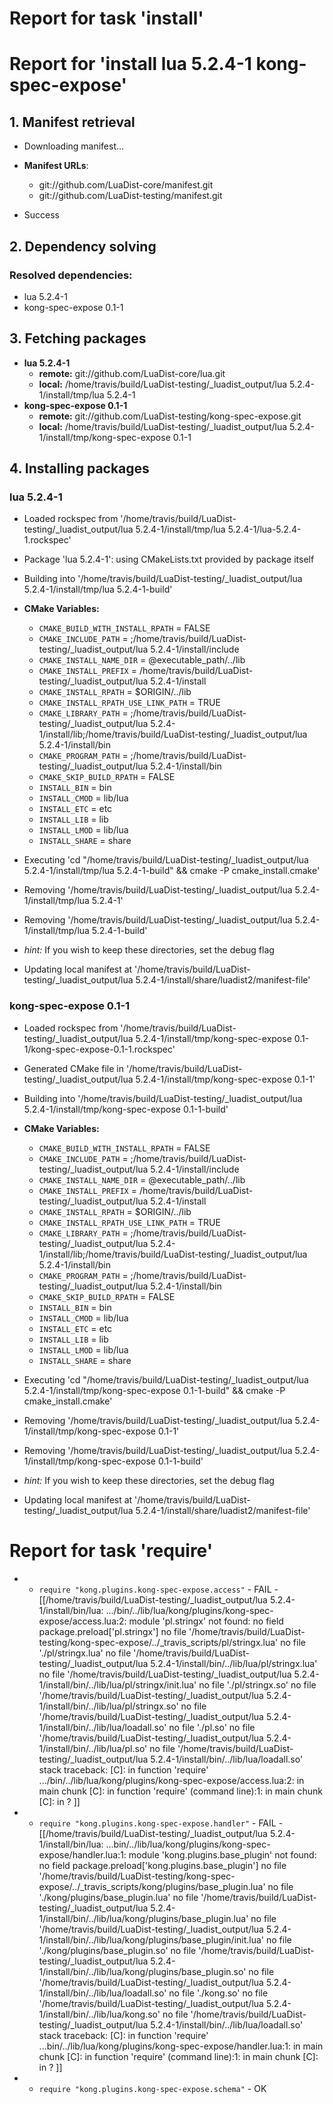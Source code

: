 # Report for task 'install'

# Report for 'install lua 5.2.4-1 kong-spec-expose'


## 1. Manifest retrieval

- Downloading manifest...

- **Manifest URLs**:
    - git://github.com/LuaDist-core/manifest.git
    - git://github.com/LuaDist-testing/manifest.git
- Success

## 2. Dependency solving


### Resolved dependencies:
- lua 5.2.4-1
- kong-spec-expose 0.1-1

## 3. Fetching packages

- **lua 5.2.4-1**
    - **remote:** git://github.com/LuaDist-core/lua.git
    - **local:** /home/travis/build/LuaDist-testing/_luadist_output/lua 5.2.4-1/install/tmp/lua 5.2.4-1
- **kong-spec-expose 0.1-1**
    - **remote:** git://github.com/LuaDist-testing/kong-spec-expose.git
    - **local:** /home/travis/build/LuaDist-testing/_luadist_output/lua 5.2.4-1/install/tmp/kong-spec-expose 0.1-1

## 4. Installing packages


### lua 5.2.4-1
- Loaded rockspec from '/home/travis/build/LuaDist-testing/_luadist_output/lua 5.2.4-1/install/tmp/lua 5.2.4-1/lua-5.2.4-1.rockspec'
- Package 'lua 5.2.4-1': using CMakeLists.txt provided by package itself
- Building into '/home/travis/build/LuaDist-testing/_luadist_output/lua 5.2.4-1/install/tmp/lua 5.2.4-1-build'
- **CMake Variables:**
    - `CMAKE_BUILD_WITH_INSTALL_RPATH` = FALSE
    - `CMAKE_INCLUDE_PATH` = ;/home/travis/build/LuaDist-testing/_luadist_output/lua 5.2.4-1/install/include
    - `CMAKE_INSTALL_NAME_DIR` = @executable_path/../lib
    - `CMAKE_INSTALL_PREFIX` = /home/travis/build/LuaDist-testing/_luadist_output/lua 5.2.4-1/install
    - `CMAKE_INSTALL_RPATH` = $ORIGIN/../lib
    - `CMAKE_INSTALL_RPATH_USE_LINK_PATH` = TRUE
    - `CMAKE_LIBRARY_PATH` = ;/home/travis/build/LuaDist-testing/_luadist_output/lua 5.2.4-1/install/lib;/home/travis/build/LuaDist-testing/_luadist_output/lua 5.2.4-1/install/bin
    - `CMAKE_PROGRAM_PATH` = ;/home/travis/build/LuaDist-testing/_luadist_output/lua 5.2.4-1/install/bin
    - `CMAKE_SKIP_BUILD_RPATH` = FALSE
    - `INSTALL_BIN` = bin
    - `INSTALL_CMOD` = lib/lua
    - `INSTALL_ETC` = etc
    - `INSTALL_LIB` = lib
    - `INSTALL_LMOD` = lib/lua
    - `INSTALL_SHARE` = share
- Executing 'cd "/home/travis/build/LuaDist-testing/_luadist_output/lua 5.2.4-1/install/tmp/lua 5.2.4-1-build" && cmake -P cmake_install.cmake'
- Removing '/home/travis/build/LuaDist-testing/_luadist_output/lua 5.2.4-1/install/tmp/lua 5.2.4-1'
- Removing '/home/travis/build/LuaDist-testing/_luadist_output/lua 5.2.4-1/install/tmp/lua 5.2.4-1-build'

- *hint:* If you wish to keep these directories, set the debug flag
- Updating local manifest at '/home/travis/build/LuaDist-testing/_luadist_output/lua 5.2.4-1/install/share/luadist2/manifest-file'

### kong-spec-expose 0.1-1
- Loaded rockspec from '/home/travis/build/LuaDist-testing/_luadist_output/lua 5.2.4-1/install/tmp/kong-spec-expose 0.1-1/kong-spec-expose-0.1-1.rockspec'
- Generated CMake file in '/home/travis/build/LuaDist-testing/_luadist_output/lua 5.2.4-1/install/tmp/kong-spec-expose 0.1-1'
- Building into '/home/travis/build/LuaDist-testing/_luadist_output/lua 5.2.4-1/install/tmp/kong-spec-expose 0.1-1-build'
- **CMake Variables:**
    - `CMAKE_BUILD_WITH_INSTALL_RPATH` = FALSE
    - `CMAKE_INCLUDE_PATH` = ;/home/travis/build/LuaDist-testing/_luadist_output/lua 5.2.4-1/install/include
    - `CMAKE_INSTALL_NAME_DIR` = @executable_path/../lib
    - `CMAKE_INSTALL_PREFIX` = /home/travis/build/LuaDist-testing/_luadist_output/lua 5.2.4-1/install
    - `CMAKE_INSTALL_RPATH` = $ORIGIN/../lib
    - `CMAKE_INSTALL_RPATH_USE_LINK_PATH` = TRUE
    - `CMAKE_LIBRARY_PATH` = ;/home/travis/build/LuaDist-testing/_luadist_output/lua 5.2.4-1/install/lib;/home/travis/build/LuaDist-testing/_luadist_output/lua 5.2.4-1/install/bin
    - `CMAKE_PROGRAM_PATH` = ;/home/travis/build/LuaDist-testing/_luadist_output/lua 5.2.4-1/install/bin
    - `CMAKE_SKIP_BUILD_RPATH` = FALSE
    - `INSTALL_BIN` = bin
    - `INSTALL_CMOD` = lib/lua
    - `INSTALL_ETC` = etc
    - `INSTALL_LIB` = lib
    - `INSTALL_LMOD` = lib/lua
    - `INSTALL_SHARE` = share
- Executing 'cd "/home/travis/build/LuaDist-testing/_luadist_output/lua 5.2.4-1/install/tmp/kong-spec-expose 0.1-1-build" && cmake -P cmake_install.cmake'
- Removing '/home/travis/build/LuaDist-testing/_luadist_output/lua 5.2.4-1/install/tmp/kong-spec-expose 0.1-1'
- Removing '/home/travis/build/LuaDist-testing/_luadist_output/lua 5.2.4-1/install/tmp/kong-spec-expose 0.1-1-build'

- *hint:* If you wish to keep these directories, set the debug flag
- Updating local manifest at '/home/travis/build/LuaDist-testing/_luadist_output/lua 5.2.4-1/install/share/luadist2/manifest-file'

# Report for task 'require'

 -  - `require "kong.plugins.kong-spec-expose.access"` - FAIL - [[/home/travis/build/LuaDist-testing/_luadist_output/lua 5.2.4-1/install/bin/lua: .../bin/../lib/lua/kong/plugins/kong-spec-expose/access.lua:2: module 'pl.stringx' not found:
	no field package.preload['pl.stringx']
	no file '/home/travis/build/LuaDist-testing/kong-spec-expose/../_travis_scripts/pl/stringx.lua'
	no file './pl/stringx.lua'
	no file '/home/travis/build/LuaDist-testing/_luadist_output/lua 5.2.4-1/install/bin/../lib/lua/pl/stringx.lua'
	no file '/home/travis/build/LuaDist-testing/_luadist_output/lua 5.2.4-1/install/bin/../lib/lua/pl/stringx/init.lua'
	no file './pl/stringx.so'
	no file '/home/travis/build/LuaDist-testing/_luadist_output/lua 5.2.4-1/install/bin/../lib/lua/pl/stringx.so'
	no file '/home/travis/build/LuaDist-testing/_luadist_output/lua 5.2.4-1/install/bin/../lib/lua/loadall.so'
	no file './pl.so'
	no file '/home/travis/build/LuaDist-testing/_luadist_output/lua 5.2.4-1/install/bin/../lib/lua/pl.so'
	no file '/home/travis/build/LuaDist-testing/_luadist_output/lua 5.2.4-1/install/bin/../lib/lua/loadall.so'
stack traceback:
	[C]: in function 'require'
	.../bin/../lib/lua/kong/plugins/kong-spec-expose/access.lua:2: in main chunk
	[C]: in function 'require'
	(command line):1: in main chunk
	[C]: in ?
]]
 -  - `require "kong.plugins.kong-spec-expose.handler"` - FAIL - [[/home/travis/build/LuaDist-testing/_luadist_output/lua 5.2.4-1/install/bin/lua: ...bin/../lib/lua/kong/plugins/kong-spec-expose/handler.lua:1: module 'kong.plugins.base_plugin' not found:
	no field package.preload['kong.plugins.base_plugin']
	no file '/home/travis/build/LuaDist-testing/kong-spec-expose/../_travis_scripts/kong/plugins/base_plugin.lua'
	no file './kong/plugins/base_plugin.lua'
	no file '/home/travis/build/LuaDist-testing/_luadist_output/lua 5.2.4-1/install/bin/../lib/lua/kong/plugins/base_plugin.lua'
	no file '/home/travis/build/LuaDist-testing/_luadist_output/lua 5.2.4-1/install/bin/../lib/lua/kong/plugins/base_plugin/init.lua'
	no file './kong/plugins/base_plugin.so'
	no file '/home/travis/build/LuaDist-testing/_luadist_output/lua 5.2.4-1/install/bin/../lib/lua/kong/plugins/base_plugin.so'
	no file '/home/travis/build/LuaDist-testing/_luadist_output/lua 5.2.4-1/install/bin/../lib/lua/loadall.so'
	no file './kong.so'
	no file '/home/travis/build/LuaDist-testing/_luadist_output/lua 5.2.4-1/install/bin/../lib/lua/kong.so'
	no file '/home/travis/build/LuaDist-testing/_luadist_output/lua 5.2.4-1/install/bin/../lib/lua/loadall.so'
stack traceback:
	[C]: in function 'require'
	...bin/../lib/lua/kong/plugins/kong-spec-expose/handler.lua:1: in main chunk
	[C]: in function 'require'
	(command line):1: in main chunk
	[C]: in ?
]]
 -  - `require "kong.plugins.kong-spec-expose.schema"` - OK

